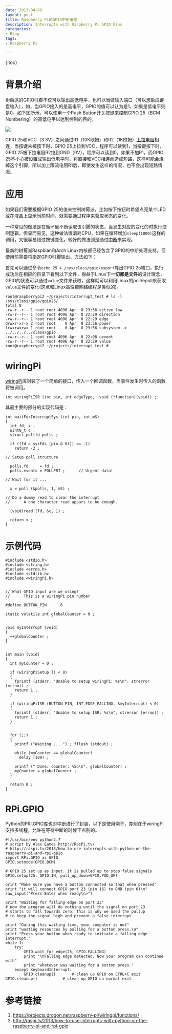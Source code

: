 ```yaml
---
date: 2013-04-08
layout: post
title: Raspberry Pi的GPIO中断编程
description: Interrupts with Raspberry Pi GPIO Pins
categories:
- Blog
tags:
- Raspberry Pi

---
```


{:toc}

# 背景介绍

树莓派的GPIO引脚不仅可以输出高低电平，也可以当做输入端口（可以想象成键盘输入），如，当GPIO接入的是高电平，GPIO的值可以认为是1，如果是低电平则是0。如下图所示，可以使用一个Push Button开关按键来控制GPIO 25（BCM Numbering）的高低电平以达到控制的目的。

<img src="https://www.evernote.com/shard/s26/sh/bd720803-1b71-454d-98a2-cf0e907df688/649d6eb30376f8a378ef3e8a7cc3c552/deep/0/Screenshot%204/8/13%2011:25%20PM.jpg?noteKey=649d6eb30376f8a378ef3e8a7cc3c552&suffix=deep%2F0%2FScreenshot+4%2F8%2F13+11%3A25+PM.jpg&noteGuid=bd720803-1b71-454d-98a2-cf0e907df688"/>

GPIO 25和VCC（3.3V）之间通过R1（10K欧姆）和R2（1K欧姆）[上拉电阻](https://zh.wikipedia.org/zh/上拉电阻)相连，当按键未被按下时，GPIO 25上拉到VCC，程序可以读到1，当按键按下时，GPIO 25被下拉电阻R2拉到GND（0V），程序可以读到0。如果不加R1，而GPIO 25不小心被设置成输出低电平时，将直接和VCC相连而造成短路，这样可能会烧掉这个引脚，所以加上限流电阻R1后，即使发生这样的情况，也不会出现短路情况。

# 应用

如果我们需要根据GPIO 25的值来控制树莓派，比如按下按钮时希望点亮某个LED或在液晶上显示当前时间，就需要通过程序来获取状态的变化。

一种常见的做法是在循环里不断读取该引脚的状态，当发生对应的变化的时执行控制逻辑，但显而易见，这种做法很消耗CPU，如果在循环增加`sleep(1000)`这样的调用，又很容易错过按键变化。较好的做法则是通过[中断](http://zh.wikipedia.org/wiki/中断)来实现。

最新的树莓派Raspbian和Arch Linux内核都已经包含了GPIO的中断处理支持。但使用前需要将指定GPIO引脚输出，方法如下：

首先可以通过命令`echo 25 > /sys/class/gpio/export`导出GPIO 25端口，执行成功后在相应的目录下看到以下文件，得益于Linux下**一切都是文件**的设计理念，GPIO的状态可以通过`value`文件来获取，这样就可以利用Linux的poll/epoll来获取`value`文件的变化(这点和Linux高性能网络编程是类似的)。

```
root@raspberrypi2 ~/projects/interrupt_test # ls -l /sys/class/gpio/gpio25/
total 0
-rw-r--r-- 1 root root 4096 Apr  8 23:56 active_low
-rw-r--r-- 1 root root 4096 Apr  8 22:29 direction
-rw-r--r-- 1 root root 4096 Apr  8 22:29 edge
drwxr-xr-x 2 root root    0 Apr  8 23:56 power
lrwxrwxrwx 1 root root    0 Apr  8 23:56 subsystem -> ../../../../class/gpio
-rw-r--r-- 1 root root 4096 Apr  8 22:08 uevent
-rw-r--r-- 1 root root 4096 Apr  8 22:29 value
root@raspberrypi2 ~/projects/interrupt_test # 
```

# wiringPi
[wiringPi](https://projects.drogon.net/raspberry-pi/wiringpi/functions/)库封装了一个简单的接口，传入一个回调函数，当事件发生时传入的函数将被调用。

```
int wiringPiISR (int pin, int edgeType,  void (*function)(void)) ;
```
其最主要的部分的实现代码是：

```
int waitForInterruptSys (int pin, int mS)
{
  int fd, x ;
  uint8_t c ;
  struct pollfd polls ;

  if ((fd = sysFds [pin & 63]) == -1)
    return -2 ;

// Setup poll structure

  polls.fd     = fd ;
  polls.events = POLLPRI ;      // Urgent data!

// Wait for it ...

  x = poll (&polls, 1, mS) ;

// Do a dummy read to clear the interrupt
//      A one character read appars to be enough.

  (void)read (fd, &c, 1) ;

  return x ;
}
```

# 示例代码

```
#include <stdio.h>
#include <string.h>
#include <errno.h>
#include <stdlib.h>
#include <wiringPi.h>


// What GPIO input are we using?
//      This is a wiringPi pin number

#define BUTTON_PIN      6

static volatile int globalCounter = 0 ;


void myInterrupt (void)
{
  ++globalCounter ;
}


int main (void)
{
  int myCounter = 0 ;

  if (wiringPiSetup () < 0)
  {
    fprintf (stderr, "Unable to setup wiringPi: %s\n", strerror (errno)) ;
    return 1 ;
  }

  if (wiringPiISR (BUTTON_PIN, INT_EDGE_FALLING, &myInterrupt) < 0)
  {
    fprintf (stderr, "Unable to setup ISR: %s\n", strerror (errno)) ;
    return 1 ;
  }


  for (;;)
  {
    printf ("Waiting ... ") ; fflush (stdout) ;

    while (myCounter == globalCounter)
      delay (100) ;

    printf (" Done. counter: %5d\n", globalCounter) ;
    myCounter = globalCounter ;
  }

  return 0 ;
}
``` 

# RPi.GPIO

Python的PRI.GPIO库也对中断进行了封装，以下是使用例子，差别在于wiringPi支持多线程，允许在等待中断的时候干点别的。

```
#!/usr/bin/env python2.7  
# script by Alex Eames http://RasPi.tv/  
# http://raspi.tv/2013/how-to-use-interrupts-with-python-on-the-raspberry-pi-and-rpi-gpio  
import RPi.GPIO as GPIO  
GPIO.setmode(GPIO.BCM)  
  
# GPIO 25 set up as input. It is pulled up to stop false signals  
GPIO.setup(25, GPIO.IN, pull_up_down=GPIO.PUD_UP)  
  
print "Make sure you have a button connected so that when pressed"  
print "it will connect GPIO port 23 (pin 16) to GND (pin 6)\n"  
raw_input("Press Enter when ready\n>")  
  
print "Waiting for falling edge on port 23"  
# now the program will do nothing until the signal on port 23   
# starts to fall towards zero. This is why we used the pullup  
# to keep the signal high and prevent a false interrupt  
  
print "During this waiting time, your computer is not"   
print "wasting resources by polling for a button press.\n"  
print "Press your button when ready to initiate a falling edge interrupt."  
while 1:
    try:  
        GPIO.wait_for_edge(25, GPIO.FALLING)  
        print "\nFalling edge detected. Now your program can continue with"  
        print "whatever was waiting for a button press."  
    except KeyboardInterrupt:  
        GPIO.cleanup()       # clean up GPIO on CTRL+C exit  
GPIO.cleanup()           # clean up GPIO on normal exit  
```

# 参考链接
1. https://projects.drogon.net/raspberry-pi/wiringpi/functions/
2. http://raspi.tv/2013/how-to-use-interrupts-with-python-on-the-raspberry-pi-and-rpi-gpio